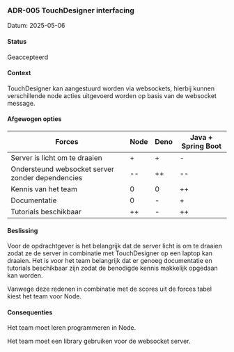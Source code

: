 ### ADR-005 TouchDesigner interfacing

Datum: 2025-05-06

#### Status

Geaccepteerd

#### Context

TouchDesigner kan aangestuurd worden via websockets, hierbij kunnen verschillende node acties uitgevoerd worden op basis
van de websocket message.

#### Afgewogen opties

| Forces                                           | Node | Deno | Java + Spring Boot |
|--------------------------------------------------|------|------|--------------------|
| Server is licht om te draaien                    | +    | +    | -                  |
| Ondersteund websocket server zonder dependencies | --   | ++   | --                 |
| Kennis van het team                              | 0    | 0    | ++                 |
| Documentatie                                     | 0    | -    | +                  |
| Tutorials beschikbaar                            | ++   | -    | ++                 |

#### Beslissing

Voor de opdrachtgever is het belangrijk dat de server licht is om te draaien zodat ze de server in combinatie met
TouchDesigner op een laptop kan draaien. Het is voor het team belangrijk dat er genoeg documentatie en tutorials
beschikbaar zijn zodat de benodigde kennis makkelijk opgedaan kan worden.

Vanwege deze redenen in combinatie met de scores uit de forces tabel kiest het team voor Node.

#### Consequenties

Het team moet leren programmeren in Node.

Het team moet een library gebruiken voor de websocket server.



